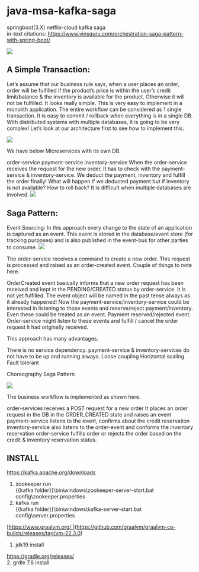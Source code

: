# java-msa-kafka-saga
springboot(3.X) netflix-cloud kafka saga  
in-text citations: https://www.vinsguru.com/orchestration-saga-pattern-with-spring-boot/

[<img src="[https://www.vinsguru.com/wp-content/uploads/2022/01/Add-a-little-bit-of-body-text.png](https://www.vinsguru.com/wp-content/uploads/2022/02/Add-a-little-bit-of-body-text-1.png)">](https://www.vinsguru.com/orchestration-saga-pattern-with-spring-boot/)

## A Simple Transaction:
Let’s assume that our business rule says, when a user places an order, order will be fulfilled if the product’s price is within the user’s credit limit/balance & the inventory is available for the product. Otherwise it will not be fulfilled. It looks really simple. This is very easy to implement in a monolith application. The entire workflow can be considered as 1 single transaction. It is easy to commit / rollback when everything is in a single DB. With distributed systems with multiple databases, It is going to be very complex! Let’s look at our architecture first to see how to implement this.

[<img src="https://www.vinsguru.com/wp-content/uploads/2020/08/Screenshot-from-2020-08-11-16-33-05.png">](https://www.vinsguru.com/orchestration-saga-pattern-with-spring-boot/)

We have below Microservices with its own DB.

order-service
payment-service
inventory-service
When the order-service receives the request for the new order, It has to check with the payment-service & inventory-service. We deduct the payment, inventory and fulfill the order finally! What will happen if we deducted payment but if inventory is not available? How to roll back? It is difficult when multiple databases are involved.
[<img src="https://www.vinsguru.com/wp-content/uploads/2020/08/Screenshot-from-2020-08-11-16-44-17.png">](https://www.vinsguru.com/orchestration-saga-pattern-with-spring-boot/)

## Saga Pattern:
Event Sourcing:
In this approach every change to the state of an application is captured as an event. This event is stored in the database/event store (for tracking purposes) and is also published in the event-bus for other parties to consume.
[<img src="https://www.vinsguru.com/wp-content/uploads/2020/04/Screenshot-from-2020-07-11-21-38-45.png">](https://www.vinsguru.com/orchestration-saga-pattern-with-spring-boot/)

The order-service receives a command to create a new order. This request is processed and raised as an order-created event. Couple of things to note here.

OrderCreated event basically informs that a new order request has been received and kept in the PENDING/CREATED status by order-service. It is not yet fulfilled.
The event object will be named in the past tense always as it already happened!
Now the payment-service/inventory-service could be interested in listening to those events and reserve/reject payment/inventory. Even these could be treated as an event. Payment reserved/rejected event. Order-service might listen to these events and fulfill / cancel the order request it had originally received.

This approach has many advantages.

There is no service dependency. payment-service & inventory-services do not have to be up and running always.
Loose coupling
Horizontal scaling
Fault tolerant

Choreography Saga Pattern

[<img src="https://www.vinsguru.com/wp-content/uploads/2020/12/Screenshot-from-2021-01-28-13-09-26-1024x500.png">](https://www.vinsguru.com/orchestration-saga-pattern-with-spring-boot/)

The business workflow is implemented as shown here.

order-services receives a POST request for a new order
It places an order request in the DB in the ORDER_CREATED state and raises an event
payment-service listens to the event, confirms about the credit reservation
inventory-service also listens to the order-event and conforms the inventory reservation
order-service fulfills order or rejects the order based on the credit & inventory reservation status.


## INSTALL
https://kafka.apache.org/downloads
  
1. zookeeper run  
{{kafka folder}}\bin\windows\zookeeper-server-start.bat config\zookeeper.properties  
2. kafka run  
{{kafka folder}}\bin\windows\kafka-server-start.bat config\server.properties  
  
[[https://www.graalvm.org/  ](https://github.com/graalvm/graalvm-ce-builds/releases/tag/vm-22.3.0)](https://github.com/graalvm/graalvm-ce-builds/releases/tag/vm-22.3.0)  

1. jdk19 install

https://gradle.org/releases/  
2. grdle 7.6 install
